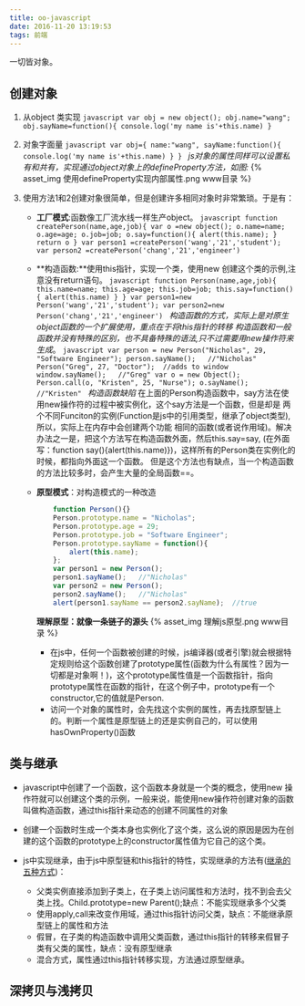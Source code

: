 ```yaml
---
title: oo-javascript
date: 2016-11-20 13:19:53
tags: 前端
---
```

一切皆对象。
## 创建对象
1. 从object 类实现
		```javascript
		var obj = new object();
		obj.name="wang";
		obj.sayName=function(){
		  console.log('my name is'+this.name)
		}
		```
2. 对象字面量
		```javascript
		var obj={
			name:"wang",
			sayName:function(){
			console.log('my name is'+this.name)
			}
		}
		```
	*js对象的属性同样可以设置私有和共有，实现通过object对象上的defineProperty方法，如图:* 
	{% asset_img 使用defineProperty实现内部属性.png www目录 %}

3. 使用方法1和2创建对象很简单，但是创建许多相同对象时非常繁琐。于是有：
	+ **工厂模式**:函数像工厂流水线一样生产object。
			```javascript
				function createPerson(name,age,job){
					var o =new object();
					o.name=name;
					o.age=age;
					o.job=job;
					o.say=function(){
						alert(this.name);
					}
					return o
				}
				var person1 =createPerson('wang','21','student');
				var person2 =createPerson('chang','21','engineer')
			```
	+ **构造函数:**使用this指针，实现一个类，使用new 创建这个类的示例,注意没有return语句。
			```javascript
				function Person(name,age,job){
					this.name=name;
					this.age=age;
					this.job=job;
					this.say=function(){
						alert(this.name)
					}
				}
				var person1=new Person('wang','21','student');
				var person2=new Person('chang','21','engineer')
			```
		*构造函数的方式，实际上是对原生object函数的一个扩展使用，重点在于将this指针的转移*
		*构造函数和一般函数并没有特殊的区别，也不具备特殊的语法,只不过需要用new操作符来生成*。
				```javascript
					var person = new Person("Nicholas", 29, "Software Engineer");
					person.sayName();   //"Nicholas"
					Person("Greg", 27, "Doctor");  //adds to window
					window.sayName();   //"Greg"
					var o = new Object();
					Person.call(o, "Kristen", 25, "Nurse");
					o.sayName();    //"Kristen"
				```
		*构造函数缺陷*
		在上面的Person构造函数中，say方法在使用new操作符的过程中被实例化，这个say方法是一个函数，但是却是
		两个不同Funciton的实例(Function是js中的引用类型，继承了object类型),所以，实际上在内存中会创建两个功能
		相同的函数(或者说作用域)。解决办法之一是，把这个方法写在构造函数外面，然后this.say=say,
		(在外面写：function say(){alert(this.name)})，这样所有的Person类在实例化的时候，都指向外面这一个函数。
		但是这个方法也有缺点，当一个构造函数的方法比较多时，会产生大量的全局函数==。
		
	+ **原型模式**：对构造模式的一种改造
		```javascript
			function Person(){}
	        Person.prototype.name = "Nicholas";
	        Person.prototype.age = 29;
	        Person.prototype.job = "Software Engineer";
	        Person.prototype.sayName = function(){
	            alert(this.name);
	        };
	        var person1 = new Person();
	        person1.sayName();   //"Nicholas"
	        var person2 = new Person();
	        person2.sayName();   //"Nicholas"
	        alert(person1.sayName == person2.sayName);  //true
		```
	    **理解原型：就像一条链子的源头**
	    {% asset_img 理解js原型.png www目录 %}
	    + 在js中，任何一个函数被创建的时候，js编译器(或者引擎)就会根据特定规则给这个函数创建了prototype属性(函数为什么有属性？因为一切都是对象啊！)，这个prototype属性值是一个函数指针，指向prototype属性在函数的指针，在这个例子中，prototype有一个constructor,它的值就是Person.
		+ 访问一个对象的属性时，会先找这个实例的属性，再去找原型链上的。判断一个属性是原型链上的还是实例自己的，可以使用hasOwnProperty()函数

## 类与继承
+ javascript中创建了一个函数，这个函数本身就是一个类的概念，使用new 操作符就可以创建这个类的示例，一般来说，能使用new操作符创建对象的函数叫做构造函数，通过this指针来动态的创建不同属性的对象
+ 创建一个函数时生成一个类本身也实例化了这个类，这么说的原因是因为在创建的这个函数的prototype上的constructor属性值为它自己的这个类。

+ js中实现继承，由于js中原型链和this指针的特性，实现继承的方法有([继承的五种方式](http://javapolo.iteye.com/blog/1996871))：
	+ 父类实例直接添加到子类上，在子类上访问属性和方法时，找不到会去父类上找。Child.prototype=new  Parent();缺点：不能实现继承多个父类
	+ 使用apply,call来改变作用域，通过this指针访问父类，缺点：不能继承原型链上的属性和方法
	+ 假冒，在子类的构造函数中调用父类函数，通过this指针的转移来假冒子类有父类的属性，缺点：没有原型继承
	+ 混合方式，属性通过this指针转移实现，方法通过原型继承。



## 深拷贝与浅拷贝
